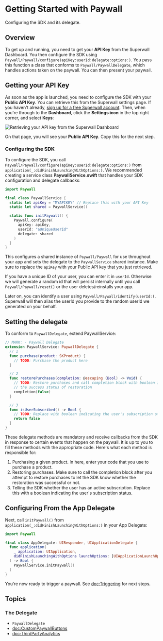 # Getting Started with Paywall

Configuring the SDK and its delegate.

## Overview

To get up and running, you need to get your **API Key** from the Superwall Dashboard. You then configure the SDK using ``Paywall/Paywall/configure(apiKey:userId:delegate:options:)``. You pass this function a class that conforms to ``Paywall/PaywallDelegate``, which handles actions taken on the paywall. You can then present your paywall.

## Getting your API Key

As soon as the app is launched, you need to configure the SDK with your **Public API Key**. You can retrieve this from the Superwall settings page.
If you haven't already, [sign up for a free Superwall account](https://superwall.com/sign-up). Then, when you're through to the **Dashboard**, click the **Settings icon** in the top right corner, and select **Keys**:

![Retrieving your API key from the Superwall Dashboard](apiKey.png)

On that page, you will see your **Public API Key**. Copy this for the next step.

### Configuring the SDK

To configure the SDK, you call ``Paywall/Paywall/configure(apiKey:userId:delegate:options:)`` from `application(_:didFinishLaunchingWithOptions:)`. We recommended creating a service class **PaywallService.swift** that handles your SDK configuration and delegate callbacks:

```swift
import Paywall

final class PaywallService {
  static let apiKey = "MYAPIKEY" // Replace this with your API Key
  static let shared = PaywallService()

  static func initPaywall() {
    Paywall.configure(
      apiKey: apiKey,
      userId: "aUniqueUserId"
      delegate: shared
    )
  }
}
```

This configures a shared instance of ``Paywall/Paywall`` for use throughout your app and sets the delegate to the `PaywallService` shared instance. Make sure to replace the `apiKey` with your Public API key that you just retrieved.

If you have a unique ID of your user, you can enter it in `userId`. Otherwise we will generate a random id that will persist internally until you call ``Paywall/Paywall/reset()`` or the user deletes/reinstalls your app.

Later on, you can identify a user using ``Paywall/Paywall/identify(userId:)``. Superwall will then alias the userId you provide to the random userId we generated on your behalf.

## Setting the delegate

To conform to ``PaywallDelegate``, extend PaywallService:

```swift
// MARK: - Paywall Delegate
extension PaywallService: PaywallDelegate {
  // 1
  func purchase(product: SKProduct) {
    // TODO: Purchase the product here
  }

  // 2
  func restorePurchases(completion: @escaping (Bool) -> Void) {
    // TODO: Restore purchases and call completion block with boolean indicating
    // the success status of restoration
    completion(false)
  }

  // 3
  func isUserSubscribed() -> Bool {
    // TODO: Replace with boolean indicating the user's subscription status
    return false
  }
}
```

These delegate methods are mandatory and receive callbacks from the SDK in response to certain events that happen on the paywall. It is up to you to fill these methods with the appropriate code. Here's what each method is responsible for:

1. Purchasing a given product. In here, enter your code that you use to purchase a product.
2. Restoring purchases. Make sure to call the completion block after you attempt to restore purchases to let the SDK know whether the restoration was successful or not.
3. Telling the SDK whether the user has an active subscription. Replace this with a boolean indicating the user's subscription status.

## Configuring From the App Delegate

Next, call `initPaywall()` from `application(_:didFinishLaunchingWithOptions:)` in your App Delegate:

```swift
import Paywall

final class AppDelegate: UIResponder, UIApplicationDelegate {
  func application(
    _ application: UIApplication, 
    didFinishLaunchingWithOptions launchOptions: [UIApplicationLaunchOptionsKey: Any]?
  ) -> Bool {
    PaywallService.initPaywall()
  )
}
```

You're now ready to trigger a paywall. See <doc:Triggering> for next steps.

## Topics

### The Delegate

- ``PaywallDelegate``
- <doc:CustomPaywallButtons>
- <doc:ThirdPartyAnalytics>
